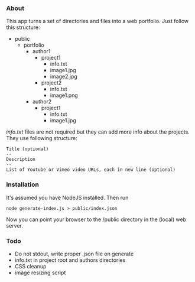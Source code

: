 ### About

This app turns a set of directories and files into a web portfolio. Just follow this structure:

* public
	* portfolio
		* author1
			* project1
				* info.txt
				* image1.jpg
				* image2.jpg
			* project2
				* info.txt
				* image1.png
		* author2
			* project1
				* info.txt
				* image1.jpg

_info.txt_ files are not required but they can add more info about the projects. They use following structure:

	Title (optional)
	--
	Description
	--
	List of Youtube or Vimeo video URLs, each in new line (optional)

### Installation

It's assumed you have NodeJS installed. Then run

	node generate-index.js > public/index.json

Now you can point your browser to the /public directory in the (local) web server.

### Todo

* Do not stdout, write proper .json file on generate
* info.txt in project root and authors directories
* CSS cleanup
* image resizing script
